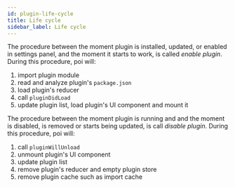 ```yaml
---
id: plugin-life-cycle
title: Life cycle
sidebar_label: Life cycle
---
```


The procedure between the moment plugin is installed, updated, or enabled in settings panel, and the moment it starts to work, is called _enable plugin_. During this procedure, poi will:

1.  import plugin module
1.  read and analyze plugin's `package.json`
1.  load plugin's reducer
1.  call `pluginDidLoad`
1.  update plugin list, load plugin's UI component and mount it

The procedure between the moment plugin is running and and the moment is disabled, is removed or starts being updated, is call _disable plugin_. During this procedure, poi will:

1.  call `pluginWillUnload`
1.  unmount plugin's UI component
1.  update plugin list
1.  remove plugin's reducer and empty plugin store
1.  remove plugin cache such as import cache
